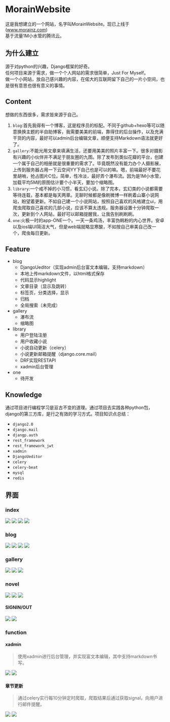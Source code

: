 # MorainWebsite
这是我想建立的一个网站，名字叫MorainWebsite。现已上线于(www.morainz.com)  
基于流量1M小水管的腾讯云。
## 为什么建立
源于对python的兴趣，Django框架的好奇。  
任何项目来源于需求，做一个个人网站的需求很简单，Just For Myself。  
做一个小网站，放自己感兴趣的内容，在偌大的互联网留下自己的一片小空间，也是很有意思也很有意义的事情。
## Content
想做的东西很多，需求皆来源于自己。

1. `blog`:首先我得有一个博客，这是程序员的标配。不同于github+hexo等可以随意换换主题的半自助博客，我需要美美的前端，靠得住的后台操作，以及充满干货的内容，最好可以admin后台编辑文章，顺便支持Markdown语法就更好了。
2. `gallery`:不能光用文章来填满生活，还要用美美的照片丰富一下。很多对摄影有兴趣的小伙伴并不满足于朋友圈的九图。除了发布到类似花瓣的平台，创建一个属于自己的相册就是很重要的需求了。毕竟既然没有能力办个人摄影展，上传到服务器占用一下云空间YY下自己也是可以的嘛。嗯，前端最好不要花里胡哨，抢占图片C位。简单，性冷淡，最好弄个瀑布流。因为是1M小水管，加载平均5M的原图估计要个小半天，要加个缩略图。
3. `library`:一个戒不掉的小习惯，看玄幻小说。除了完本，玄幻类的小说都需要等待连载，基本都是每天两章。无聊时候都是像刷微博一样刷着山寨小说网站，盼望着更新。不如自己建一个小说网站，按照自己喜欢的风格建立ui，用爬虫爬取自己喜欢的几部小说，应该不算太违规。服务器设置十分钟爬取一次，更新到个人网站，最好可以邮箱提醒我，让我告别刷刷刷。
4. `one`:火极一时的app-ONE一个。一天一条鸡汤，丰富伪韩粉的内心世界。安卓以及ios端UI简洁大气，但是web端就略显寒酸，不如按自己审美自己改一个，爬虫每日更新。

## Feature
* blog
	* DjangoUeditor（实现admin后台富文本编辑，支持markdown）
	* 本地上传markdown文件，以html格式保存
	* 代码显示highlight	
	* 文章目录（显示及跳转）
	* 标签页，分类选择，显示
	* 归档
	* 全局搜索（未完成）
* gallery
	* 瀑布流
	* 缩略图
* library
	* 用户登陆注册
	* 用户收藏小说
	* 小说自动更新（celery）
	* 小说更新邮箱提醒（django.core.mail）
	* DRF实现RESTAPI
	* xadmin后台管理
* one
	* 待开发

## Knowledge
通过项目进行编程学习是亘古不变的道理。通过项目去实践各种python包，django的第三方库，是行之有效的学习方式。项目知识点总结：


* `django2.0`
* `django.mail`
* `djangp.auth`
* `rest_framework`
* `rest_framework_jwt`
* `xadmin`
* `DjangoUeditor`
* `celery`
* `celery-beat`
* `mysql`
* `redis`

## 界面
### index
![](http://morain.oss-cn-hangzhou.aliyuncs.com/MorainWebsite/index.png)
![](http://morain.oss-cn-hangzhou.aliyuncs.com/MorainWebsite/index_blog.png)
![](http://morain.oss-cn-hangzhou.aliyuncs.com/MorainWebsite/index_gallery.png)
![](http://morain.oss-cn-hangzhou.aliyuncs.com/MorainWebsite/index_library.png)
### blog
![](http://morain.oss-cn-hangzhou.aliyuncs.com/MorainWebsite/blog1.png)
![](http://morain.oss-cn-hangzhou.aliyuncs.com/MorainWebsite/blog2.png)
![](http://morain.oss-cn-hangzhou.aliyuncs.com/MorainWebsite/blog3.png)
![](http://morain.oss-cn-hangzhou.aliyuncs.com/MorainWebsite/blog4.png)
### gallery
![](http://morain.oss-cn-hangzhou.aliyuncs.com/MorainWebsite/gallery1.png)
![](http://morain.oss-cn-hangzhou.aliyuncs.com/MorainWebsite/gallery2.png)
![](http://morain.oss-cn-hangzhou.aliyuncs.com/MorainWebsite/gallery3.png)
### novel
![](http://morain.oss-cn-hangzhou.aliyuncs.com/MorainWebsite/novel1.png)
![](http://morain.oss-cn-hangzhou.aliyuncs.com/MorainWebsite/novel2.png)
![](http://morain.oss-cn-hangzhou.aliyuncs.com/MorainWebsite/novel3.png)
#### SIGNIN/OUT
![](http://morain.oss-cn-hangzhou.aliyuncs.com/MorainWebsite/novel4.png)
![](http://morain.oss-cn-hangzhou.aliyuncs.com/MorainWebsite/novel5.png)
### function
#### xadmin
> 使用xadmin进行后台管理，并实现富文本编辑，其中支持markdown书写。

![](http://morain.oss-cn-hangzhou.aliyuncs.com/MorainWebsite/xadmin%E5%90%8E%E5%8F%B0.png)
![](http://morain.oss-cn-hangzhou.aliyuncs.com/MorainWebsite/%E5%AF%8C%E6%96%87%E6%9C%AC%E7%BC%96%E8%BE%91.png)
#### 章节更新
>通过celery实行每10分钟定时爬取，爬取结果后通过获取signal，向用户进行邮件提醒。

![](http://morain.oss-cn-hangzhou.aliyuncs.com/MorainWebsite/%E7%AB%A0%E8%8A%82%E6%9B%B4%E6%96%B0.png)
![](http://morain.oss-cn-hangzhou.aliyuncs.com/MorainWebsite/%E7%9F%AD%E4%BF%A1%E6%8F%90%E9%86%92.png)



